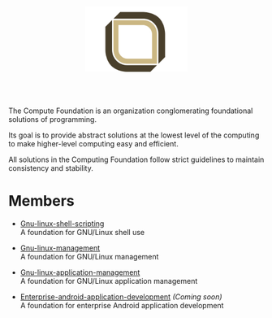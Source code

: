 
<div align='center'>
  <img src='https://raw.githubusercontent.com/computefoundation/home/images/computingfoundation_logo-padded.png' width='40%' alt='computingfoundation_logo-padded.png'>
</div>
<br><br><br>

The Compute Foundation is an organization conglomerating foundational solutions of programming.

Its goal is to provide abstract solutions at the lowest level of the computing to make higher-level computing easy and efficient.

All solutions in the Computing Foundation follow strict guidelines to maintain consistency and stability.

# Members

* [Gnu-linux-shell-scripting](https://github.com/computingfoundation/gnu-linux-shell-scripting)  
  A foundation for GNU/Linux shell use

* [Gnu-linux-management](https://github.com/computingfoundation/gnu-linux-management)  
  A foundation for GNU/Linux management

* [Gnu-linux-application-management](https://github.com/computingfoundation/gnu-linux-application-management)  
  A foundation for GNU/Linux application management

* [Enterprise-android-application-development](https://github.com/computingfoundation/enterprise-android-application-development) *(Coming soon)*  
  A foundation for enterprise Android application development

